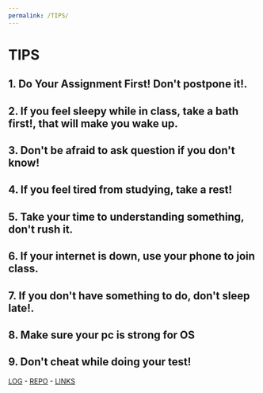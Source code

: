 ```yaml
---
permalink: /TIPS/
---
```

# TIPS

## 1. Do Your Assignment First! Don't postpone it!. 

## 2. If you feel sleepy while in class, take a bath first!, that will make you wake up.

## 3. Don't be afraid to ask question if you don't know!

## 4. If you feel tired from studying, take a rest!

## 5. Take your time to understanding something, don't rush it.

## 6. If your internet is down, use your phone to join class.

## 7. If you don't have something to do, don't sleep late!.

## 8. Make sure your pc is strong for OS

## 9. Don't cheat while doing your test!


 
 [LOG](TXT/mylog.txt) -
[REPO](https://github.com/bintangns/os212) -
[LINKS](LINKS/)

